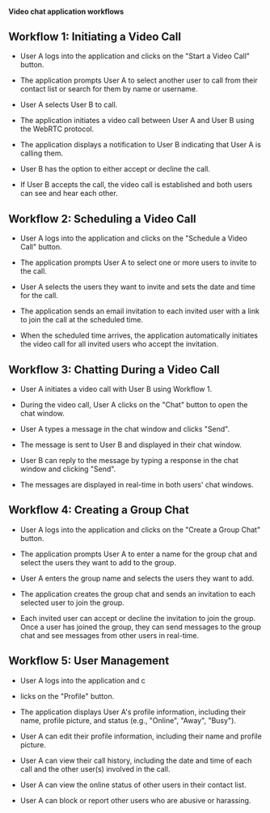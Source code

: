 #### Video chat application workflows

## Workflow 1: Initiating a Video Call

- User A logs into the application and clicks on the "Start a Video Call" button.

- The application prompts User A to select another user to call from their contact list or search for them by name or username.

- User A selects User B to call.

- The application initiates a video call between User A and User B using the WebRTC protocol.

- The application displays a notification to User B indicating that User A is calling them.

- User B has the option to either accept or decline the call.

- If User B accepts the call, the video call is established and both users can see and hear each other.

## Workflow 2: Scheduling a Video Call

- User A logs into the application and clicks on the "Schedule a Video Call" button.

- The application prompts User A to select one or more users to invite to the call.

- User A selects the users they want to invite and sets the date and time for the call.

- The application sends an email invitation to each invited user with a link to join the call at the scheduled time.

- When the scheduled time arrives, the application automatically initiates the video call for all invited users who accept the invitation.

## Workflow 3: Chatting During a Video Call

- User A initiates a video call with User B using Workflow 1.

- During the video call, User A clicks on the "Chat" button to open the chat window.

- User A types a message in the chat window and clicks "Send".

- The message is sent to User B and displayed in their chat window.

- User B can reply to the message by typing a response in the chat window and clicking "Send".

- The messages are displayed in real-time in both users' chat windows.

## Workflow 4: Creating a Group Chat

- User A logs into the application and clicks on the "Create a Group Chat" button.

- The application prompts User A to enter a name for the group chat and select the users they want to add to the group.

- User A enters the group name and selects the users they want to add.

- The application creates the group chat and sends an invitation to each selected user to join the group.

- Each invited user can accept or decline the invitation to join the group.
  Once a user has joined the group, they can send messages to the group chat and see messages from other users in real-time.

## Workflow 5: User Management

- User A logs into the application and c
- licks on the "Profile" button.

- The application displays User A's profile information, including their name, profile picture, and status (e.g., "Online", "Away", "Busy").

- User A can edit their profile information, including their name and profile picture.

- User A can view their call history, including the date and time of each call and the other user(s) involved in the call.

- User A can view the online status of other users in their contact list.

- User A can block or report other users who are abusive or harassing.
